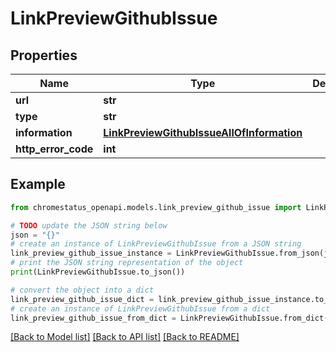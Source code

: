 # LinkPreviewGithubIssue


## Properties

Name | Type | Description | Notes
------------ | ------------- | ------------- | -------------
**url** | **str** |  | 
**type** | **str** |  | 
**information** | [**LinkPreviewGithubIssueAllOfInformation**](LinkPreviewGithubIssueAllOfInformation.md) |  | 
**http_error_code** | **int** |  | 

## Example

```python
from chromestatus_openapi.models.link_preview_github_issue import LinkPreviewGithubIssue

# TODO update the JSON string below
json = "{}"
# create an instance of LinkPreviewGithubIssue from a JSON string
link_preview_github_issue_instance = LinkPreviewGithubIssue.from_json(json)
# print the JSON string representation of the object
print(LinkPreviewGithubIssue.to_json())

# convert the object into a dict
link_preview_github_issue_dict = link_preview_github_issue_instance.to_dict()
# create an instance of LinkPreviewGithubIssue from a dict
link_preview_github_issue_from_dict = LinkPreviewGithubIssue.from_dict(link_preview_github_issue_dict)
```
[[Back to Model list]](../README.md#documentation-for-models) [[Back to API list]](../README.md#documentation-for-api-endpoints) [[Back to README]](../README.md)


